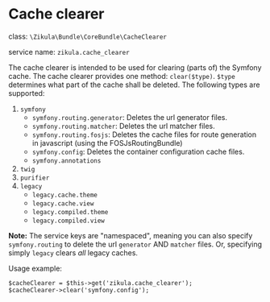 Cache clearer
=============

class: `\Zikula\Bundle\CoreBundle\CacheClearer`

service name: `zikula.cache_clearer`

The cache clearer is intended to be used for clearing (parts of) the Symfony cache. The cache clearer provides one 
method: `clear($type)`. `$type` determines what part of the cache shall be deleted. The following types are supported:

1. `symfony`
    - `symfony.routing.generator`: Deletes the url generator files.
    - `symfony.routing.matcher`:   Deletes the url matcher files.
    - `symfony.routing.fosjs`:     Deletes the cache files for route generation in javascript (using the FOSJsRoutingBundle)
    - `symfony.config`: Deletes the container configuration cache files.
    - `symfony.annotations`
2. `twig`
3. `purifier`
4. `legacy`
    - `legacy.cache.theme`
    - `legacy.cache.view`
    - `legacy.compiled.theme`
    - `legacy.compiled.view`

**Note:** The service keys are "namespaced", meaning you can also specify `symfony.routing` to delete the url `generator`
AND `matcher` files. Or, specifying simply `legacy` clears *all* legacy caches.

Usage example:

    $cacheClearer = $this->get('zikula.cache_clearer');
    $cacheClearer->clear('symfony.config');
